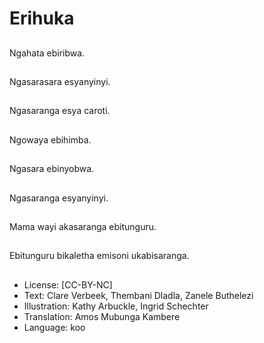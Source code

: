 # Erihuka

##
Ngahata ebiribwa.

##
Ngasarasara esyanyinyi.

##
Ngasaranga esya caroti.

##
Ngowaya ebihimba.

##
Ngasara ebinyobwa.

##
Ngasaranga esyanyinyi.

##
Mama wayi akasaranga ebitunguru.

##
Ebitunguru bikaletha emisoni ukabisaranga.

##
* License: [CC-BY-NC]
* Text: Clare Verbeek, Thembani Dladla, Zanele Buthelezi
* Illustration: Kathy Arbuckle, Ingrid Schechter
* Translation: Amos Mubunga Kambere
* Language: koo
